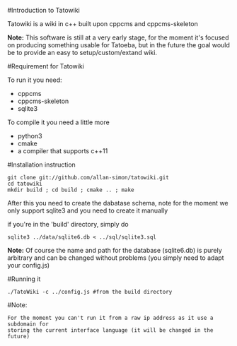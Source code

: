 #Introduction to Tatowiki

Tatowiki is a wiki in c++ built upon cppcms and cppcms-skeleton

**Note:** This software is still at a very early stage, for the moment it's focused on producing something usable for Tatoeba, but in the future the goal would be to provide an easy to setup/custom/extand wiki.

#Requirement for Tatowiki

To run it you need:
    
  * cppcms
  * cppcms-skeleton
  * sqlite3 

To compile it you need a little more

  * python3 
  * cmake 
  * a compiler that supports c++11

#Installation instruction
    

    git clone git://github.com/allan-simon/tatowiki.git
    cd tatowiki
    mkdir build ; cd build ; cmake .. ; make

After this you need to create the dabatase schema, note for the moment we
only support sqlite3 and you need to create it manually 

if you're in the 'build' directory, simply do 

    sqlite3 ../data/sqlite6.db < ../sql/sqlite3.sql

**Note:** Of course the name and path for the database (sqlite6.db) is purely
arbitrary and can be changed without problems (you simply need to adapt your
config.js)


#Running it 

    ./TatoWiki -c ../config.js #from the build directory


#Note:

    For the moment you can't run it from a raw ip address as it use a subdomain for
    storing the current interface language (it will be changed in the future)


